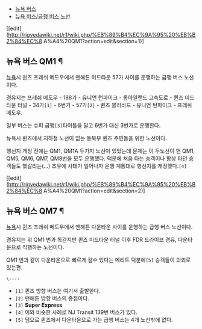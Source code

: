   * [뉴욕 버스](%EB%89%B4%EC%9A%95%20%EB%B2%84%EC%8A%A4.md)
  * [뉴욕 버스/급행 버스 노선](%EB%89%B4%EC%9A%95%20%EB%B2%84%EC%8A%A4/%EA%B8%89%ED%96%89%20%EB%B2%84%EC%8A%A4%20%EB%85%B8%EC%84%A0.md)  

[[edit](http://rigvedawiki.net/r1/wiki.php/%EB%89%B4%EC%9A%95%20%EB%B2%84%EC%8
A%A4%20QM1?action=edit&section=1)]

## 뉴욕 버스 QM1 ¶

[뉴욕](%EB%89%B4%EC%9A%95.md)시 퀸즈 프레쉬 메도우에서 맨해튼 미드타운 57가 사이를 운행하는 급행 버스 노선이다.

  

경유지는 프레쉬 메도우 - 188가 - 유니언 턴파이크 - 롱아일랜드 고속도로 - 퀸즈 미드타운 터널 - 34가`[1]` \- 6번가 -
57가`[2]` \- 퀸즈 블러바드 - 유니언 턴파이크 - 프레쉬 메도우.

  

일부 버스는 슈퍼 급행`[3]`타이틀을 달고 6번가 대신 3번가로 운행한다.

  

뉴욕시 퀸즈에서 지하철 노선이 없는 동북부 퀸즈 주민들을 위한 노선이다.

  

행선지 개정 전에는 QM1, QM1A 두가지 노선이 있었는데 문제는 이 두노선이 현 QM1, QM5, QM6, QM7, QM8번을 모두
운행했다. 덕분에 처음 타는 승객이나 항상 타던 승객들도 했갈리는(...) 초유에 사테가 일어나자 운행 계통대로 행선지를 개정했다.`[4]`

[[edit](http://rigvedawiki.net/r1/wiki.php/%EB%89%B4%EC%9A%95%20%EB%B2%84%EC%8
A%A4%20QM1?action=edit&section=2)]

## 뉴욕 버스 QM7 ¶

[뉴욕](%EB%89%B4%EC%9A%95.md)시 퀸즈 프레쉬 메도우에서 맨해튼 다운타운 사이를 운행하는 급행 버스 노선이다.

  

경유지는 위 QM1 번과 똑갇지만 퀸즈 미드타운 터널 이후 FDR 드라이브 경유, 다운타운으로 직행하는 노선이다.

  

QM1 번과 같이 다운타운으로 빠르게 갈수 있다는 메리트 덕분에`[5]` 승객들이 의외로 있는편.

`\----`

  * `[1]` 퀸즈 방향 버스는 여기서 출발한다.
  * `[2]` 맨해튼 방향 버스의 종점이다.
  * `[3]` **Super Express**
  * `[4]` 이와 비슷한 사례로 NJ Transit 139번 버스가 있다.
  * `[5]` 덤으로 퀸즈에서 다운타운으로 가는 급행 버스는 4개 노선밖에 없다.

